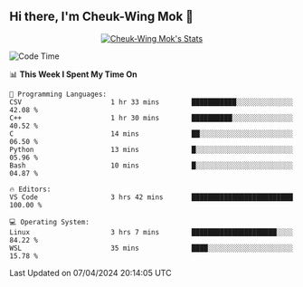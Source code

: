 ## Hi there, I'm Cheuk-Wing Mok 👋

<!--
**mozro0327/mozro0327** is a ✨ _special_ ✨ repository because its `README.md` (this file) appears on your GitHub profile.

Here are some ideas to get you started:

- 🔭 I’m currently working on ...
- 🌱 I’m currently learning ...
- 👯 I’m looking to collaborate on ...
- 🤔 I’m looking for help with ...
- 💬 Ask me about ...
- 📫 How to reach me: ...
- 😄 Pronouns: ...
- ⚡ Fun fact: ...
-->

<p align="center">
  <a href="https://github.com/mozro0327" class="rich-diff-level-one">
    <img src="https://github-readme-stats.vercel.app/api?username=mozro0327&title_color=333&text_color=777" alt="Cheuk-Wing Mok's Stats" >
    <!-- &hide=issues
    <img src="https://github-readme-stats.vercel.app/api?username=mozro0327&hide=issues&title_color=333&text_color=777" alt="Cheuk-Wing Mok's Stats" >
    -->
  </a>
</p>

<!--START_SECTION:waka-->
![Code Time](http://img.shields.io/badge/Code%20Time-2%2C463%20hrs%2030%20mins-blue)

📊 **This Week I Spent My Time On** 

```text
💬 Programming Languages: 
CSV                      1 hr 33 mins        ███████████░░░░░░░░░░░░░░   42.08 % 
C++                      1 hr 30 mins        ██████████░░░░░░░░░░░░░░░   40.52 % 
C                        14 mins             ██░░░░░░░░░░░░░░░░░░░░░░░   06.50 % 
Python                   13 mins             █░░░░░░░░░░░░░░░░░░░░░░░░   05.96 % 
Bash                     10 mins             █░░░░░░░░░░░░░░░░░░░░░░░░   04.87 % 

🔥 Editors: 
VS Code                  3 hrs 42 mins       █████████████████████████   100.00 % 

💻 Operating System: 
Linux                    3 hrs 7 mins        █████████████████████░░░░   84.22 % 
WSL                      35 mins             ████░░░░░░░░░░░░░░░░░░░░░   15.78 % 
```


 Last Updated on 07/04/2024 20:14:05 UTC
<!--END_SECTION:waka-->
